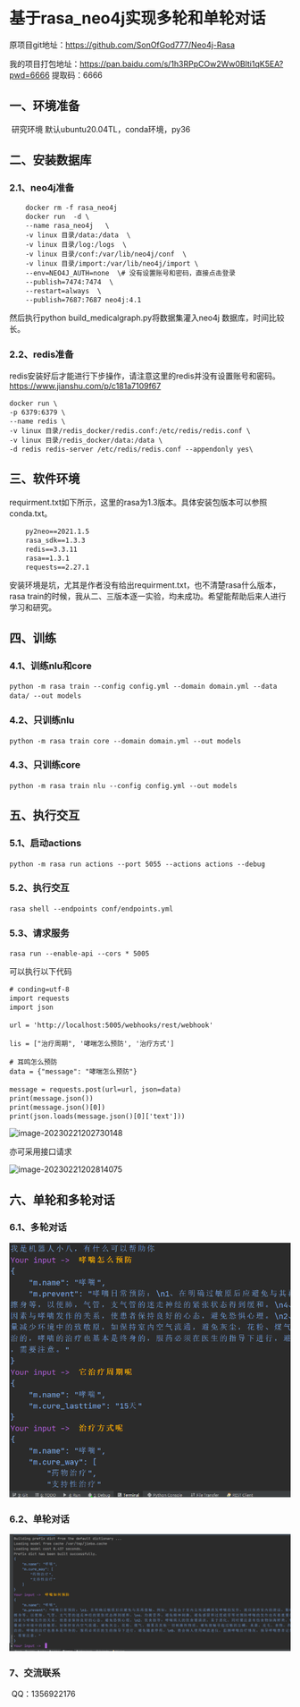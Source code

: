 # 基于rasa_neo4j实现多轮和单轮对话

原项目git地址：https://github.com/SonOfGod777/Neo4j-Rasa

我的项目打包地址：https://pan.baidu.com/s/1h3RPpCOw2Ww0Blti1qK5EA?pwd=6666  提取码：6666

## 一、环境准备

​	研究环境 默认ubuntu20.04TL，conda环境，py36

## 二、安装数据库

### 2.1、neo4j准备

```
	docker rm -f rasa_neo4j
	docker run  -d \
	--name rasa_neo4j   \
	-v linux 目录/data:/data  \
	-v linux 目录/log:/logs  \
	-v linux 目录/conf:/var/lib/neo4j/conf  \
	-v linux 目录/import:/var/lib/neo4j/import \
	--env=NEO4J_AUTH=none  \# 没有设置账号和密码，直接点击登录
	--publish=7474:7474  \
	--restart=always  \
	--publish=7687:7687 neo4j:4.1
```

然后执行python build_medicalgraph.py将数据集灌入neo4j 数据库，时间比较长。

### 2.2、redis准备

​	redis安装好后才能进行下步操作，请注意这里的redis并没有设置账号和密码。https://www.jianshu.com/p/c181a7109f67

```
docker run \
-p 6379:6379 \
--name redis \
-v linux 目录/redis_docker/redis.conf:/etc/redis/redis.conf \
-v linux 目录/redis_docker/data:/data \
-d redis redis-server /etc/redis/redis.conf --appendonly yes\
```

## 三、软件环境

​	requirment.txt如下所示，这里的rasa为1.3版本。具体安装包版本可以参照conda.txt。

```
	py2neo==2021.1.5
	rasa_sdk==1.3.3
	redis==3.3.11
	rasa==1.3.1
	requests==2.27.1
```

​	安装环境是坑，尤其是作者没有给出requirment.txt，也不清楚rasa什么版本，rasa train的时候，我从二、三版本逐一实验，均未成功。希望能帮助后来人进行学习和研究。

## 四、训练

### 4.1、训练nlu和core

`python -m rasa train --config config.yml --domain domain.yml --data data/ --out models`

### 4.2、只训练nlu

`python -m rasa train core --domain domain.yml --out models`

### 4.3、只训练core

`python -m rasa train nlu --config config.yml --out models`

## 五、执行交互

### 5.1、启动actions

`python -m rasa run actions --port 5055 --actions actions --debug`

### 5.2、执行交互

`rasa shell --endpoints conf/endpoints.yml`

### 5.3、请求服务

`rasa run --enable-api --cors * 5005`

可以执行以下代码

```
# conding=utf-8
import requests
import json

url = 'http://localhost:5005/webhooks/rest/webhook'

lis = ["治疗周期", '哮喘怎么预防', '治疗方式']

# 耳鸣怎么预防
data = {"message": "哮喘怎么预防"}

message = requests.post(url=url, json=data)
print(message.json())
print(message.json()[0])
print(json.loads(message.json()[0]['text']))

```

![image-20230221202730148](E:\ENOCH-2022\RASA\Neo4j-Rasa-master\img\image-20230221202730148.png)

亦可采用接口请求

![image-20230221202814075](E:\ENOCH-2022\RASA\Neo4j-Rasa-master\img\image-20230221202814075.png)

## 六、单轮和多轮对话

### 6.1、多轮对话

<img src="./img/image-20230221174707486.png" alt="image-20230221174707486" style="zoom: 80%;" />

### 6.2、单轮对话

<img src="./img/image-20230221174823325.png" alt="image-20230221174823325" style="zoom: 50%;" />

### 7、交流联系

​	QQ：1356922176




